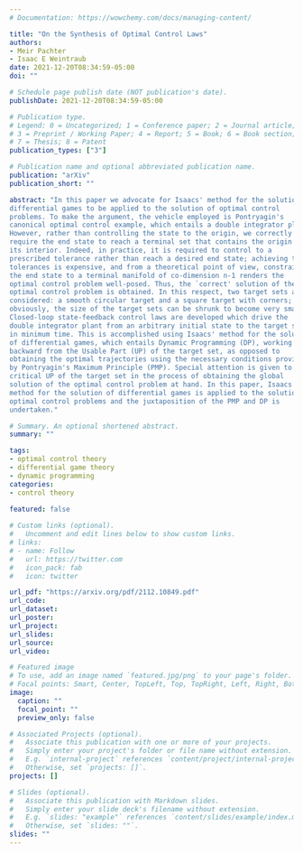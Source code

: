 ```yaml
---
# Documentation: https://wowchemy.com/docs/managing-content/

title: "On the Synthesis of Optimal Control Laws"
authors:
- Meir Pachter
- Isaac E Weintraub
date: 2021-12-20T08:34:59-05:00
doi: ""

# Schedule page publish date (NOT publication's date).
publishDate: 2021-12-20T08:34:59-05:00

# Publication type.
# Legend: 0 = Uncategorized; 1 = Conference paper; 2 = Journal article;
# 3 = Preprint / Working Paper; 4 = Report; 5 = Book; 6 = Book section;
# 7 = Thesis; 8 = Patent
publication_types: ["3"]

# Publication name and optional abbreviated publication name.
publication: "arXiv"
publication_short: ""

abstract: "In this paper we advocate for Isaacs' method for the solution of
differential games to be applied to the solution of optimal control
problems. To make the argument, the vehicle employed is Pontryagin's
canonical optimal control example, which entails a double integrator plant.
However, rather than controlling the state to the origin, we correctly
require the end state to reach a terminal set that contains the origin in
its interior. Indeed, in practice, it is required to control to a
prescribed tolerance rather than reach a desired end state; achieving tight
tolerances is expensive, and from a theoretical point of view, constraining
the end state to a terminal manifold of co-dimension n-1 renders the
optimal control problem well-posed. Thus, the `correct' solution of the
optimal control problem is obtained. In this respect, two target sets are
considered: a smooth circular target and a square target with corners;
obviously, the size of the target sets can be shrunk to become very small.
Closed-loop state-feedback control laws are developed which drive the
double integrator plant from an arbitrary initial state to the target set
in minimum time. This is accomplished using Isaacs' method for the solution
of differential games, which entails Dynamic Programming (DP), working
backward from the Usable Part (UP) of the target set, as opposed to
obtaining the optimal trajectories using the necessary conditions provided
by Pontryagin's Maximum Principle (PMP). Special attention is given to the
critical UP of the target set in the process of obtaining the global
solution of the optimal control problem at hand. In this paper, Isaacs'
method for the solution of differential games is applied to the solution of
optimal control problems and the juxtaposition of the PMP and DP is
undertaken."

# Summary. An optional shortened abstract.
summary: ""

tags:
- optimal control theory
- differential game theory
- dynamic programming
categories:
- control theory
  
featured: false

# Custom links (optional).
#   Uncomment and edit lines below to show custom links.
# links:
# - name: Follow
#   url: https://twitter.com
#   icon_pack: fab
#   icon: twitter

url_pdf: "https://arxiv.org/pdf/2112.10849.pdf"
url_code:
url_dataset:
url_poster:
url_project:
url_slides:
url_source:
url_video:

# Featured image
# To use, add an image named `featured.jpg/png` to your page's folder. 
# Focal points: Smart, Center, TopLeft, Top, TopRight, Left, Right, BottomLeft, Bottom, BottomRight.
image:
  caption: ""
  focal_point: ""
  preview_only: false

# Associated Projects (optional).
#   Associate this publication with one or more of your projects.
#   Simply enter your project's folder or file name without extension.
#   E.g. `internal-project` references `content/project/internal-project/index.md`.
#   Otherwise, set `projects: []`.
projects: []

# Slides (optional).
#   Associate this publication with Markdown slides.
#   Simply enter your slide deck's filename without extension.
#   E.g. `slides: "example"` references `content/slides/example/index.md`.
#   Otherwise, set `slides: ""`.
slides: ""
---
```

